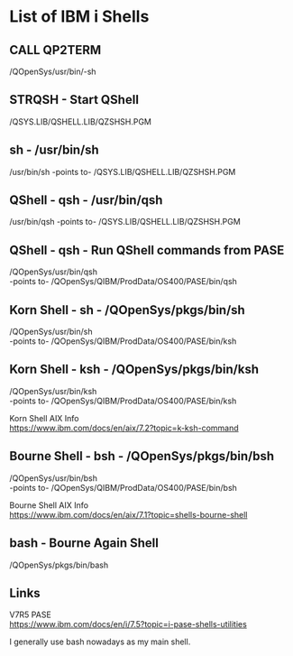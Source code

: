 # List of IBM i Shells

## CALL QP2TERM 
/QOpenSys/usr/bin/-sh 

## STRQSH - Start QShell 
/QSYS.LIB/QSHELL.LIB/QZSHSH.PGM

## sh - /usr/bin/sh
/usr/bin/sh  -points to-
/QSYS.LIB/QSHELL.LIB/QZSHSH.PGM

## QShell - qsh - /usr/bin/qsh
/usr/bin/qsh -points to-
/QSYS.LIB/QSHELL.LIB/QZSHSH.PGM

## QShell - qsh - Run QShell commands from PASE
/QOpenSys/usr/bin/qsh  
-points to-
/QOpenSys/QIBM/ProdData/OS400/PASE/bin/qsh

## Korn Shell - sh - /QOpenSys/pkgs/bin/sh
/QOpenSys/usr/bin/sh  
-points to-
/QOpenSys/QIBM/ProdData/OS400/PASE/bin/ksh

## Korn Shell - ksh - /QOpenSys/pkgs/bin/ksh
/QOpenSys/usr/bin/ksh  
-points to-
/QOpenSys/QIBM/ProdData/OS400/PASE/bin/ksh

Korn Shell AIX Info   
https://www.ibm.com/docs/en/aix/7.2?topic=k-ksh-command

## Bourne Shell - bsh - /QOpenSys/pkgs/bin/bsh
/QOpenSys/usr/bin/bsh  
-points to-
/QOpenSys/QIBM/ProdData/OS400/PASE/bin/bsh

Bourne Shell AIX Info   
https://www.ibm.com/docs/en/aix/7.1?topic=shells-bourne-shell

## bash - Bourne Again Shell
/QOpenSys/pkgs/bin/bash 

## Links
V7R5 PASE   
https://www.ibm.com/docs/en/i/7.5?topic=i-pase-shells-utilities   





I generally use bash nowadays as my main shell. 

